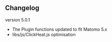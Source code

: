 ## Changelog
version 5.0.1
- The Plugin functions updated to fit Matomo 5.x 
- libs/js/ClickHeat.js optimisation

